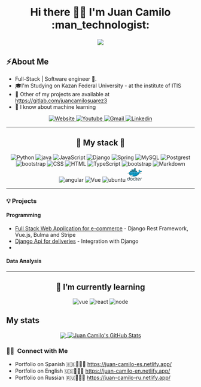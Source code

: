 <h1 align="center"> Hi there 👋🏽 I'm Juan Camilo :man_technologist: </h1>
<!--<p align="center"> <img width="600" height="300" src="https://img.freepik.com/vector-gratis/robot-humano_53876-90440.jpg?t=st=1656683025~exp=1656683625~hmac=73d7f1162c592b7698f072abbe00c690aa98ceea0a8ff0e9b2070b1dc01261f4&w=826" /> </p>
<div align="center">
<img src="https://gigonway.com/wp-content/uploads/2022/05/1653428950_562_Fotos-de-fondo-de-LinkedIn-para-cada-industria.png" align="center" style="width: 1000px" />
</div>  -->

<div align="center">
<img src="https://klaxos.com/wp-content/uploads/2017/12/strategy-brain-think-Mastermind.jpg" align="center" style="width: 1000px" />
</div>  
  


## ⚡About Me

- Full-Stack | Software engineer :robot:.
- 🎓I'm Studying on Kazan Federal University - at the institute of ITIS
- 🔭 Other of my projects are available at https://gitlab.com/juancamilosuarez3
- 🦾 I know about machine learning

<p align="center">

<!-- Website -->

<a href="https://juan-camilo-en.netlify.app/">
<img alt="Website" src="https://img.shields.io/badge/Website-4F0599?style=for-the-badge&logo=Internet%20Explorer&logoColor=white" />
</a>

<!-- TELEGRAM -->
<a href="https://t.me/ingCSuarez">
<img alt="Youtube" src="https://img.shields.io/badge/-TELEGRAM-2CA5E0?style=for-the-badge&logo=telegram&logoColor=white" />
</a>

<!-- Gmail -->
<a href="juancamilosuarez3@gmail.com">
<img alt="Gmail" src="https://camo.githubusercontent.com/b070a7f6855dbf52729ec83a928c93e728f5245e24123a6547912acea3753899/68747470733a2f2f696d672e736869656c64732e696f2f7374617469632f76313f7374796c653d666f722d7468652d6261646765266d6573736167653d476d61696c26636f6c6f723d454134333335266c6f676f3d476d61696c266c6f676f436f6c6f723d464646464646266c6162656c3d" />
</a>

<!-- Linkedin -->
<a href="https://www.linkedin.com/in/juan-camilo-suarez-2a149723a/">
<img alt="Linkedin" src="https://img.shields.io/badge/LinkedIn-0077B5?style=for-the-badge&logo=linkedin&logoColor=white"  />
</a>

---
  
<h2 align="center">
  🔨 My stack 🔋
</h2> 
<p align="center">
  <img alt="Python" src="https://img.shields.io/badge/Python-14354C?style=for-the-badge&logo=python&logoColor=white" />
  <img alt="java" src="https://img.shields.io/badge/Java-ED8B00?style=for-the-badge&logo=openjdk&logoColor=white" />
  <img alt="JavaScript" src="https://img.shields.io/badge/JavaScript-323330?style=for-the-badge&logo=javascript&logoColor=F7DF1E" />
  <img alt="Django" src="https://img.shields.io/badge/Django-092E20?style=for-the-badge&logo=django&logoColor=white" />
  <img alt="Spring" src="https://img.shields.io/badge/Spring-6DB33F?style=for-the-badge&logo=spring&logoColor=white" />
  <img alt="MySQL" src="https://img.shields.io/badge/MySQL-00000F?style=for-the-badge&logo=mysql&logoColor=white" />
  <img alt="Postgrest" src="https://camo.githubusercontent.com/95a15266c9b093e9070410fa62c8dcba6611e79edd738e0ded7ec5b52541d6c4/68747470733a2f2f696d672e736869656c64732e696f2f7374617469632f76313f7374796c653d666f722d7468652d6261646765266d6573736167653d506f737467726553514c26636f6c6f723d343136394531266c6f676f3d506f737467726553514c266c6f676f436f6c6f723d464646464646266c6162656c3d"/>
  <img alt="bootstrap" src="https://img.shields.io/badge/Bootstrap-563D7C?style=for-the-badge&logo=bootstrap&logoColor=white"/>
  <img alt="CSS" src="https://img.shields.io/badge/CSS3-1572B6?style=for-the-badge&logo=css3&logoColor=white" />
  <img alt="HTML" src="https://img.shields.io/badge/HTML5-E34F26?style=for-the-badge&logo=html5&logoColor=white" />
  <img alt="TypeScript" src="https://img.shields.io/badge/TypeScript-007ACC?style=for-the-badge&logo=typescript&logoColor=white" />
  <img alt="bootstrap" src="https://img.shields.io/badge/Bootstrap-563D7C?style=for-the-badge&logo=bootstrap&logoColor=white"/>
  <img alt="Markdown" src="https://img.shields.io/badge/Markdown-000000?style=for-the-badge&logo=markdown&logoColor=white" />
  <img alt="angular" src="https://img.shields.io/badge/Angular-DD0031?style=for-the-badge&logo=angular&logoColor=white" />
  <img alt="Vue" src="https://camo.githubusercontent.com/50decafa53f269e4c88e47320b85896b1823a4be4ac8d1913b197111e4a10da1/68747470733a2f2f696d672e736869656c64732e696f2f7374617469632f76313f7374796c653d666f722d7468652d6261646765266d6573736167653d5675652e6a7326636f6c6f723d323232323232266c6f676f3d5675652e6a73266c6f676f436f6c6f723d344643303844266c6162656c3d"/>
  <img alt="ubuntu" src="https://img.shields.io/badge/Linux-FCC624?style=for-the-badge&logo=linux&logoColor=black" />
  <img src="https://raw.githubusercontent.com/devicons/devicon/master/icons/docker/docker-original-wordmark.svg" alt="docker" width="40" height="40"/>
  
</p>

---
### 💡 **Projects**

#### **Programming**
- [Full Stack Web Application for e-commerce](https://gitlab.com/juancamilosuarez3/e-commerce) - Django Rest Framework, Vue.js, Bulma and Stripe
- [Django Api for deliveries](https://gitlab.com/juancamilosuarez3/DRF-North-Trans) - Integration with Django
- 
#### **Data Analysis**


---
<h2 align="center">
  🌱 I’m currently learning
</h2> 
<p align="center">
  <img alt="vue" src="https://img.shields.io/badge/Vue.js-35495E?style=for-the-badge&logo=vue.js&logoColor=4FC08" />
  <img alt="react" src="https://img.shields.io/badge/React-20232A?style=for-the-badge&logo=react&logoColor=61DAFB" />
  <img alt="node" src="https://img.shields.io/badge/Node.js-43853D?style=for-the-badge&logo=node.js&logoColor=white" />
  
  
</p>
  
 
  
## My stats
  <p align="center">
  
 <a href="https://github.com/Juan-Camilo-Suarez">
<img align="center" src="https://github-readme-stats.vercel.app/api/top-langs/?username=Juan-Camilo-Suarez&hide=java,html,tex&title_color=ffffff&text_color=c9cacc&icon_color=2bbc8a&bg_color=1d1f21&langs_count=3" />
</a>
 
<a href="https://github.com/Juan-Camilo-Suarez">
<img align="center" src="https://github-readme-stats.vercel.app/api?username=Juan-Camilo-Suarez&show_icons=true&line_height=27&count_private=true&title_color=ffffff&text_color=c9cacc&icon_color=2bbc8a&bg_color=1d1f21" alt="Juan Camilo's GitHub Stats" />
</a>
<!--  
</p>
  <a href="https://github.com/AVS1508">
  <img height="180em" src="https://github-readme-stats.vercel.app/api?username=Juan-Camilo-Suarez&theme=buefy&show_icons=true" />
  <img height="180em" src="https://github-readme-stats.vercel.app/api/top-langs/?username=Juan-Camilo-Suarez&theme=buefy&layout=compact" />-->
<!--  <img height="300" width = "400" src="https://wakatime.com/share/@62d65238-2123-414d-844a-19f341fc1933/94ba5cb1-4828-43a8-82e0-cafaf896693f.png" wh>
  <img height="300" width = "400" src="https://wakatime.com/share/@62d65238-2123-414d-844a-19f341fc1933/4f6451f1-8046-4147-89db-c51cd77888fa.png" />-->
  
 
</a>
<!--START_SECTION:waka-->


<!--END_SECTION:waka-->

  <br/>

<h3> 🤝🏻 &nbsp;Connect with Me </h3>
  
-  Portfolio on Spanish 🇪🇸🧑🏻‍💻 https://juan-camilo-es.netlify.app/
-  Portfolio on English 🇺🇸🧑🏻‍💻 https://juan-camilo-en.netlify.app/
-  Portfolio on Russian 🇷🇺🧑🏻‍💻 https://juan-camilo-ru.netlify.app/
  

  <!--
generador:
https://github.com/kautukkundan/Awesome-Profile-README-templates/blob/master/short-and-sweet/AVS1508.md
https://rahuldkjain.github.io/gh-profile-readme-generator/
https://shields.io/
**Juan-Camilo-Suarez/Juan-Camilo-Suarez** is a ✨ _special_ ✨ repository because its `README.md` (this file) appears on your GitHub profile.

Here are some ideas to get you started:

- 🔭 I’m currently working on ...
- 🌱 I’m currently learning ...
- 👯 I’m looking to collaborate on ...
- 🤔 I’m looking for help with ...
- 💬 Ask me about ...
- 📫 How to reach me: ...
- 😄 Pronouns: ...
- ⚡ Fun fact: ...
-->
